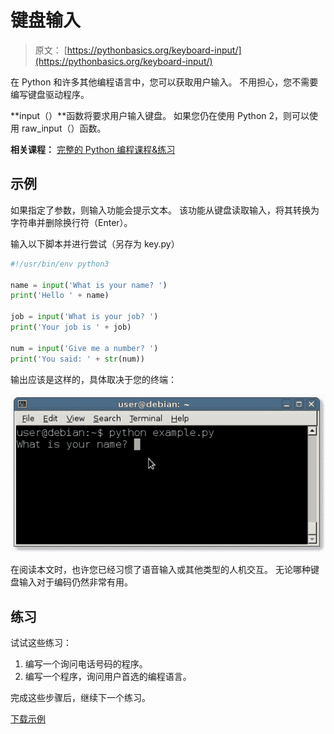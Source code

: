 # 键盘输入

> 原文： [https://pythonbasics.org/keyboard-input/](https://pythonbasics.org/keyboard-input/)

在 Python 和许多其他编程语言中，您可以获取用户输入。 不用担心，您不需要编写键盘驱动程序。

**input（）**函数将要求用户输入键盘。 如果您仍在使用 Python 2，则可以使用 raw_input（）函数。

**相关课程：** [完整的 Python 编程课程&练习](https://gum.co/dcsp)

## 示例

如果指定了参数，则输入功能会提示文本。 该功能从键盘读取输入，将其转换为字符串并删除换行符（Enter）。

输入以下脚本并进行尝试（另存为 key.py）

```py
#!/usr/bin/env python3

name = input('What is your name? ')
print('Hello ' + name)

job = input('What is your job? ')
print('Your job is ' + job)

num = input('Give me a number? ')
print('You said: ' + str(num))

```

输出应该是这样的，具体取决于您的终端：

![keyboard input](img/7b5684cef5f31682794e97f444fc887c.jpg)

在阅读本文时，也许您已经习惯了语音输入或其他类型的人机交互。 无论哪种键盘输入对于编码仍然非常有用。

## 练习

试试这些练习：

1.  编写一个询问电话号码的程序。
2.  编写一个程序，询问用户首选的编程语言。

完成这些步骤后，继续下一个练习。

[下载示例](https://gum.co/dcsp)
